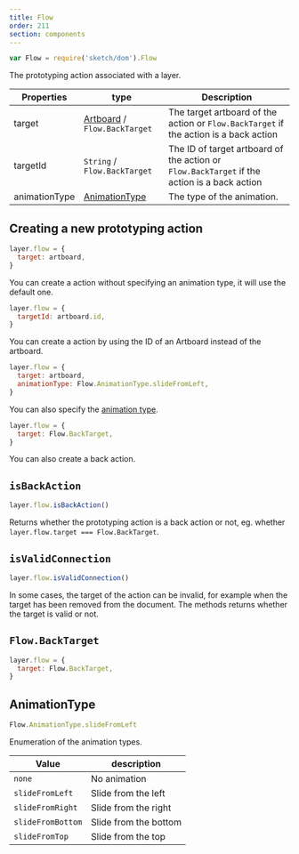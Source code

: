 ```yaml
---
title: Flow
order: 211
section: components
---
```


```javascript
var Flow = require('sketch/dom').Flow
```

The prototyping action associated with a layer.

| Properties    | type                                      | Description                                                                                 |
| ------------- | ----------------------------------------- | ------------------------------------------------------------------------------------------- |
| target        | [Artboard](#artboard) / `Flow.BackTarget` | The target artboard of the action or `Flow.BackTarget` if the action is a back action       |
| targetId      | `String` / `Flow.BackTarget`              | The ID of target artboard of the action or `Flow.BackTarget` if the action is a back action |
| animationType | [AnimationType](#animationtype)           | The type of the animation.                                                                  |

## Creating a new prototyping action

```javascript
layer.flow = {
  target: artboard,
}
```

You can create a action without specifying an animation type, it will use the default one.

```javascript
layer.flow = {
  targetId: artboard.id,
}
```

You can create a action by using the ID of an Artboard instead of the artboard.

```javascript
layer.flow = {
  target: artboard,
  animationType: Flow.AnimationType.slideFromLeft,
}
```

You can also specify the [animation type](#animationtype).

```javascript
layer.flow = {
  target: Flow.BackTarget,
}
```

You can also create a back action.

## `isBackAction`

```javascript
layer.flow.isBackAction()
```

Returns whether the prototyping action is a back action or not, eg. whether `layer.flow.target === Flow.BackTarget`.

## `isValidConnection`

```javascript
layer.flow.isValidConnection()
```

In some cases, the target of the action can be invalid, for example when the target has been removed from the document. The methods returns whether the target is valid or not.

## `Flow.BackTarget`

```javascript
layer.flow = {
  target: Flow.BackTarget,
}
```

## AnimationType

```javascript
Flow.AnimationType.slideFromLeft
```

Enumeration of the animation types.

| Value             | description           |
| ----------------- | --------------------- |
| `none`            | No animation          |
| `slideFromLeft`   | Slide from the left   |
| `slideFromRight`  | Slide from the right  |
| `slideFromBottom` | Slide from the bottom |
| `slideFromTop`    | Slide from the top    |

